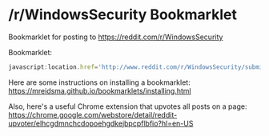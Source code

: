 # /r/WindowsSecurity Bookmarklet
Bookmarklet for posting to https://reddit.com/r/WindowsSecurity


Bookmarklet:

```javascript
javascript:location.href='http://www.reddit.com/r/WindowsSecurity/submit?url='+encodeURIComponent(location.href)+'&title='+encodeURIComponent(document.title)
```

Here are some instructions on installing a bookmarklet:
https://mreidsma.github.io/bookmarklets/installing.html

Also, here's a useful Chrome extension that upvotes all posts on a page:
https://chrome.google.com/webstore/detail/reddit-upvoter/elhcgdmnchcdopoehgdkejbpcpflbfio?hl=en-US

